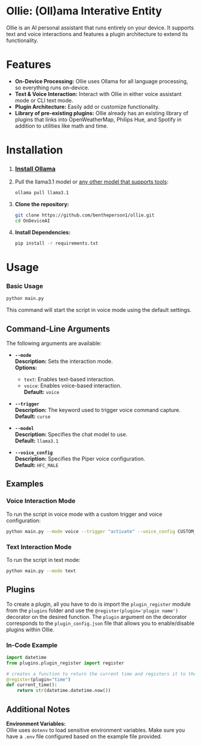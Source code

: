 # Ollie: (Oll)ama Interative Entity

Ollie is an AI personal assistant that runs entirely on your device. It supports text and voice interactions and features a plugin architecture to extend its functionality.

# Features
- **On-Device Processing:** Ollie uses Ollama for all language processing, so everything runs on-device.
- **Text & Voice Interaction:** Interact with Ollie in either voice assistant mode or CLI text mode.
- **Plugin Architecture:** Easily add or customize functionality.
- **Library of pre-existing plugins:** Ollie already has an existing library of plugins that links into OpenWeatherMap, Philips Hue, and Spotify in addition to utilities like math and time.

# Installation

1. ### **[Install Ollama](https://ollama.com/download)**

2. Pull the llama3.1 model or [any other model that supports tools](https://ollama.com/search?c=tools):
    ```bash
    ollama pull llama3.1
    ```

3. **Clone the repository:**
    ```bash
    git clone https://github.com/bentheperson1/ollie.git
    cd OnDeviceAI
    ```

4. **Install Dependencies:**
    ```bash
    pip install -r requirements.txt
    ```
# Usage

### Basic Usage

```bash
python main.py
```

This command will start the script in voice mode using the default settings.

## Command-Line Arguments

The following arguments are available:

- **`--mode`**  
  **Description:** Sets the interaction mode.  
  **Options:**  
  - `text`: Enables text-based interaction.
  - `voice`: Enables voice-based interaction.  
  **Default:** `voice`

- **`--trigger`**  
  **Description:** The keyword used to trigger voice command capture.  
  **Default:** `curse`

- **`--model`**  
  **Description:** Specifies the chat model to use.  
  **Default:** `llama3.1`

- **`--voice_config`**  
  **Description:** Specifies the Piper voice configuration.  
  **Default:** `HFC_MALE`

## Examples

### Voice Interaction Mode

To run the script in voice mode with a custom trigger and voice configuration:

```bash
python main.py --mode voice --trigger "activate" --voice_config CUSTOM_CONFIG
```

### Text Interaction Mode

To run the script in text mode:

```bash
python main.py --mode text
```

## Plugins

To create a plugin, all you have to do is import the `plugin_register` module from the `plugins` folder and use the `@register(plugin='plugin name')` decorator on the desired function. The `plugin` argument on the decorator corresponds to the `plugin_config.json` file that allows you to enable/disable plugins within Ollie.

### In-Code Example
```py
import datetime
from plugins.plugin_register import register

# creates a function to return the current time and registers it to the 'time' plugin
@register(plugin="time")
def current_time():
    return str(datetime.datetime.now())
```

## Additional Notes

**Environment Variables:**  
  Ollie uses `dotenv` to load sensitive environment variables. Make sure you have a `.env` file configured based on the example file provided.
